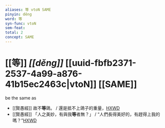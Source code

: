 ```yaml
---
aliases: 等 vtoN SAME
pinyin: děng
word: 等
syn-func: vtoN
sem-feat: 
total: 2
concept: SAME 
---
```

# [[等]] *[[děng]]*  [[uuid-fbfb2371-2537-4a99-a876-41b15ec2463c|vtoN]] [[SAME]]
be the same as
 - [[賢愚經]] 故不**等**鴿。 / 還是抵不上鴿子的重量，[HXWD](https://hxwd.org/textview.html?location=KR6b0059_T_001-0352a.40)
 - [[賢愚經]] 「人之美妙，有與我**等**者無？」 / “人們長得美好的，有趕得上我的嗎？”[HXWD](https://hxwd.org/textview.html?location=KR6b0059_T_001-0354c.55)